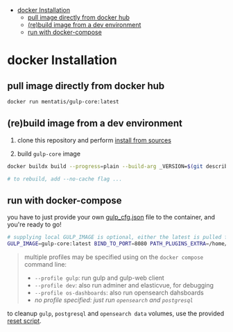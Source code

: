 - [docker Installation](#docker-installation)
  - [pull image directly from docker hub](#pull-image-directly-from-docker-hub)
  - [(re)build image from a dev environment](#rebuild-image-from-a-dev-environment)
  - [run with docker-compose](#run-with-docker-compose)

# docker Installation

## pull image directly from docker hub

```bash
docker run mentatis/gulp-core:latest
```

## (re)build image from a dev environment

1. clone this repository and perform [install from sources](<./Install Dev.md>)

2. build `gulp-core` image

~~~bash
docker buildx build --progress=plain --build-arg _VERSION=$(git describe --tags --always) --rm -t gulp-core .

# to rebuild, add --no-cache flag ...
~~~

## run with docker-compose

you have to just provide your own [gulp_cfg.json](../gulp_cfg_template.json) file to the container, and you're ready to go!

~~~bash
# supplying local GULP_IMAGE is optional, either the latest is pulled from our registry, starts gulp, gulp-web (and adminer and elasticvue for debugging)
GULP_IMAGE=gulp-core:latest BIND_TO_PORT=8080 PATH_PLUGINS_EXTRA=/home/valerino/repos/gulp-paid-plugins/src/gulp-paid-plugins/plugins PATH_MAPPING_FILES_EXTRA=/home/valerino/repos/gulp-paid-plugins/src/gulp-paid-plugins/mapping_files GULP_CONFIG_PATH=/home/valerino/repos/gulp/gulp_cfg.json docker compose --profile gulp --profile dev up
~~~

> multiple profiles may be specified using on the `docker compose` command line:
>
> - `--profile gulp`: run gulp and gulp-web client
> - `--profile dev`: also run adminer and elasticvue, for debugging
> - `--profile os-dashboards`: also run opensearch dahsboards
> - *no profile specified: just run `opensearch` and `postgresql`*

to cleanup `gulp`, `postgresql` and `opensearch data` volumes, use the provided [reset script](../reset_docker.sh).
